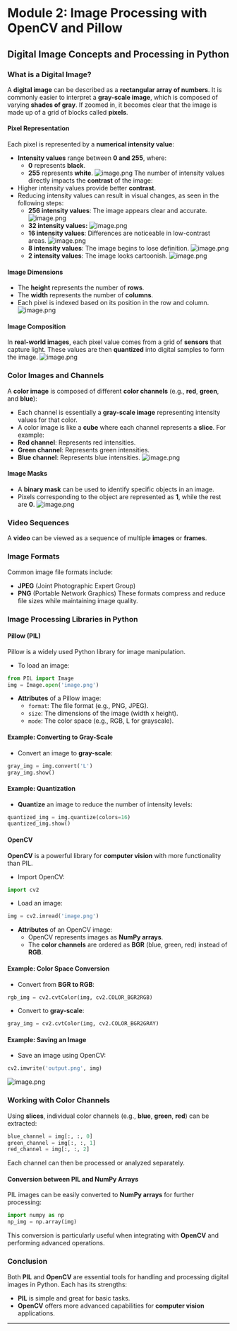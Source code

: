 

# Module 2: Image Processing with OpenCV and Pillow
## Digital Image Concepts and Processing in Python
### What is a Digital Image?
A **digital image** can be described as a **rectangular array of numbers**. It is commonly easier to interpret a **gray-scale image**, which is composed of varying **shades of gray**. If zoomed in, it becomes clear that the image is made up of a grid of blocks called **pixels**.
#### Pixel Representation
Each pixel is represented by a **numerical intensity value**:
- **Intensity values** range between **0 and 255**, where:
	- **0** represents **black**.
	- **255** represents **white**.
![image.png](https://prod-files-secure.s3.us-west-2.amazonaws.com/03e82b26-cccb-4906-bb56-adabcbdc0655/fa1bb4aa-313a-44c2-a7b3-7fa4a8432b08/image.png?X-Amz-Algorithm=AWS4-HMAC-SHA256&X-Amz-Content-Sha256=UNSIGNED-PAYLOAD&X-Amz-Credential=ASIAZI2LB4666HFZ6WYR%2F20250204%2Fus-west-2%2Fs3%2Faws4_request&X-Amz-Date=20250204T041720Z&X-Amz-Expires=3600&X-Amz-Security-Token=IQoJb3JpZ2luX2VjEAwaCXVzLXdlc3QtMiJHMEUCIEx8XziZRQCZ500MXk7C0cZZp8UxmxbxE%2BPhpikj7X1cAiEAskYepsmBemgb3Lg0M5CQOgMQKCVziUXQcbR%2B5WnFT8Iq%2FwMIJRAAGgw2Mzc0MjMxODM4MDUiDMjErdexK1y1JwUu4CrcAyc4%2FzLjfzthuar9XN3rvSo1el7btHNdUfkZeHIr%2BMpIpwqhxQeihOSaWTQnk6eLlfYaxbzY0gzoGm1qFWexCni81ZXdAoT9rjJRsjuSis96PqCeclGREXcBOFCEVdaL0UISYJ%2FN9WFkQfM3%2Fl1%2Fr%2FrqSx%2FsaPc9ddz8ItG%2FaiLqX6NGmdqtMOxf%2F6KJdwxC1%2B1bvpauezZb2PKjr1%2B%2BHEDx10reLeAuie82RA4krE%2FdzOCb1xjUEt7VpxjzI%2FxXrsOKiFHIkKCdexCW1PnUTiUneci2Ep9N4ed5wVyiw4TWpnzhz0lfxElG7f0sgdoTSqA6ZEB93ZYmN4hnocRjcJxbAErreasYMz%2F8t%2FEQ1hrDt%2BzAnuzz1VpCi%2B6vppjMrcZln7keCHz6oiBEPy1jlJsPfLKjtC1LCP3%2Fnq5%2BwJyTnGqJ8wUAL%2Ff9UrjrV%2BVsbZuOvupJw6cGwq2Nk4sjdIbPA5Wpd18JhVEvWPWKBEjuxriy6rGrf7HBA4toqtcRAaTnyTH1PcIIrLJbaQdxC8pgVNYrCQKIdHQORxhyEB%2FHWE0ccU6fRA7Pe6o%2FR0qCUhchucgJj26shFCL0%2F5MLWi8MOufNJyttTxKRnOa2JnCj7C5seKQVq%2FYqNDnMMihhr0GOqUBc7ydPvgGG%2FksU92U%2BCn%2B91tF0wDKF3L2nsfvtnbarxwS90b4bw76avtu9742g%2F7sa1%2FTG14dgilvyuhANIqbXOLURx6BG9fgMlBwQ7S7vEj9VLKFLSCiv9njmY1VAEPSZwP%2FtjaafopJESUVSYLhgCUMgfTKirCjTA0YmB4AN2WNX1J1SNle%2Bkc5TDMo7gmOvSrBBirN5fMKif8ZE2zPBpCsIoDh&X-Amz-Signature=afd855ce5a5270ca1cce9d7924f3da731b46cd0f85fee8cf044f050ddf28bba4&X-Amz-SignedHeaders=host&x-id=GetObject)
The number of intensity values directly impacts the **contrast** of the image:
- Higher intensity values provide better **contrast**.
- Reducing intensity values can result in visual changes, as seen in the following steps:
	- **256 intensity values**: The image appears clear and accurate.
![image.png](https://prod-files-secure.s3.us-west-2.amazonaws.com/03e82b26-cccb-4906-bb56-adabcbdc0655/0de7dfb4-99dc-4b87-8932-5165b3c3b775/image.png?X-Amz-Algorithm=AWS4-HMAC-SHA256&X-Amz-Content-Sha256=UNSIGNED-PAYLOAD&X-Amz-Credential=ASIAZI2LB4667KVTPBH4%2F20250204%2Fus-west-2%2Fs3%2Faws4_request&X-Amz-Date=20250204T041721Z&X-Amz-Expires=3600&X-Amz-Security-Token=IQoJb3JpZ2luX2VjEAwaCXVzLXdlc3QtMiJHMEUCID8m9KlY%2FoyrI032bn91aRPd5z1NBSH9J%2B6i0D0hzI%2BVAiEA9Te2DSQCX04F71yDjvJSnJxZly9uNV0iqeCoufJD5%2FIq%2FwMIJRAAGgw2Mzc0MjMxODM4MDUiDBYi4%2BmXev3WJrIPnyrcAx2ALAXZCd5e%2BNo9fw8i2oQ6hC%2FgxBr97p0OkN2cwVIcP8HYxzXIJRT%2BDaNSWemD2Tvc0NyBLBJa%2FhQjio%2BGcTGpNiCcDVEtpAwuYsxNjuTmqHjnOF5ALTbnOFdWqg7%2B0%2B6aqSqE%2BjtZnV%2BvUjYkV1Ci9ZtoXPY%2BZo1IUCEHz%2Be0gF25WVMidKJXZ3dsOZaj3tsFrK3UA2VhbuDcGTj%2BiAAC%2BF8o5ohQorZ6l%2BS6OhSJzPgmyUwOogRP9c%2Fxw%2BgmTuHxwYhS2lHM2GO7H6UEpcjOt9Yyo9H23JsepGzKL1kEy2B6c1GSkyLJ0FN%2BrTQR5dBcF03uo7poNdmO1BdbxlGILWijchwpBYYlBw0XgbgCMbGLKTTORonfvJMpC6kCELuBwVjeKxoxTSNefmX5uTKqEY2pGdY0eh7O3ClpielnpNSKJxsYlowq2lx2yoH0cPeeD%2FmcgiCxpkMdaaWFGekGrb4TVqOBN7uWQbDg3nrxyZRu5RYtEt99lKIa%2BUpIq7FjDcsC6IuRMzIrJF1P%2FlwKCDqmIw5AZtIzmIluIEvfQAIG9vspZHosjlZZcM5Dop2z5eWhrXT%2FuzBJAS%2BvcZmeQH6Sz7vAA%2BUZktte1XY9C18s%2FqukzIhjFz1LMPChhr0GOqUBtaSpzBP9OBr3rwfALdpUjeceogujD5vZFclmX87xUsQ8VN9tXCX1dyC5zC5z5UWJc6pLNxDVr%2FC041fOy1eLG3xAD54UpYhhu2Z7%2FenZR8r7UvOTTmVnnwX7yjLoDzEX91XORQsGW%2B7BZ5UDU3CLhObCEIHMjXzzE0mCdrVK9H%2FLvH82IXn5eNQu04iUfK2u8Ah422wr0mumheku8S8CEgwt6D8%2B&X-Amz-Signature=536c1714d8c78111c8d8d5de5ab3189f8315ae85cc784b9d6bc64172fcc505e4&X-Amz-SignedHeaders=host&x-id=GetObject)
	- **32 intensity values:**
![image.png](https://prod-files-secure.s3.us-west-2.amazonaws.com/03e82b26-cccb-4906-bb56-adabcbdc0655/7eb81f08-b190-4c5a-ba2b-2a498a15b2c4/image.png?X-Amz-Algorithm=AWS4-HMAC-SHA256&X-Amz-Content-Sha256=UNSIGNED-PAYLOAD&X-Amz-Credential=ASIAZI2LB4667KVTPBH4%2F20250204%2Fus-west-2%2Fs3%2Faws4_request&X-Amz-Date=20250204T041721Z&X-Amz-Expires=3600&X-Amz-Security-Token=IQoJb3JpZ2luX2VjEAwaCXVzLXdlc3QtMiJHMEUCID8m9KlY%2FoyrI032bn91aRPd5z1NBSH9J%2B6i0D0hzI%2BVAiEA9Te2DSQCX04F71yDjvJSnJxZly9uNV0iqeCoufJD5%2FIq%2FwMIJRAAGgw2Mzc0MjMxODM4MDUiDBYi4%2BmXev3WJrIPnyrcAx2ALAXZCd5e%2BNo9fw8i2oQ6hC%2FgxBr97p0OkN2cwVIcP8HYxzXIJRT%2BDaNSWemD2Tvc0NyBLBJa%2FhQjio%2BGcTGpNiCcDVEtpAwuYsxNjuTmqHjnOF5ALTbnOFdWqg7%2B0%2B6aqSqE%2BjtZnV%2BvUjYkV1Ci9ZtoXPY%2BZo1IUCEHz%2Be0gF25WVMidKJXZ3dsOZaj3tsFrK3UA2VhbuDcGTj%2BiAAC%2BF8o5ohQorZ6l%2BS6OhSJzPgmyUwOogRP9c%2Fxw%2BgmTuHxwYhS2lHM2GO7H6UEpcjOt9Yyo9H23JsepGzKL1kEy2B6c1GSkyLJ0FN%2BrTQR5dBcF03uo7poNdmO1BdbxlGILWijchwpBYYlBw0XgbgCMbGLKTTORonfvJMpC6kCELuBwVjeKxoxTSNefmX5uTKqEY2pGdY0eh7O3ClpielnpNSKJxsYlowq2lx2yoH0cPeeD%2FmcgiCxpkMdaaWFGekGrb4TVqOBN7uWQbDg3nrxyZRu5RYtEt99lKIa%2BUpIq7FjDcsC6IuRMzIrJF1P%2FlwKCDqmIw5AZtIzmIluIEvfQAIG9vspZHosjlZZcM5Dop2z5eWhrXT%2FuzBJAS%2BvcZmeQH6Sz7vAA%2BUZktte1XY9C18s%2FqukzIhjFz1LMPChhr0GOqUBtaSpzBP9OBr3rwfALdpUjeceogujD5vZFclmX87xUsQ8VN9tXCX1dyC5zC5z5UWJc6pLNxDVr%2FC041fOy1eLG3xAD54UpYhhu2Z7%2FenZR8r7UvOTTmVnnwX7yjLoDzEX91XORQsGW%2B7BZ5UDU3CLhObCEIHMjXzzE0mCdrVK9H%2FLvH82IXn5eNQu04iUfK2u8Ah422wr0mumheku8S8CEgwt6D8%2B&X-Amz-Signature=88324a1e1983fa22bda027cf5a891d3f081b286b33b21e0cbdced638a79718ff&X-Amz-SignedHeaders=host&x-id=GetObject)
	- **16 intensity values**: Differences are noticeable in low-contrast areas.
![image.png](https://prod-files-secure.s3.us-west-2.amazonaws.com/03e82b26-cccb-4906-bb56-adabcbdc0655/6bf56d44-9a14-4b7b-98c2-1f00b8630f0c/image.png?X-Amz-Algorithm=AWS4-HMAC-SHA256&X-Amz-Content-Sha256=UNSIGNED-PAYLOAD&X-Amz-Credential=ASIAZI2LB4667KVTPBH4%2F20250204%2Fus-west-2%2Fs3%2Faws4_request&X-Amz-Date=20250204T041721Z&X-Amz-Expires=3600&X-Amz-Security-Token=IQoJb3JpZ2luX2VjEAwaCXVzLXdlc3QtMiJHMEUCID8m9KlY%2FoyrI032bn91aRPd5z1NBSH9J%2B6i0D0hzI%2BVAiEA9Te2DSQCX04F71yDjvJSnJxZly9uNV0iqeCoufJD5%2FIq%2FwMIJRAAGgw2Mzc0MjMxODM4MDUiDBYi4%2BmXev3WJrIPnyrcAx2ALAXZCd5e%2BNo9fw8i2oQ6hC%2FgxBr97p0OkN2cwVIcP8HYxzXIJRT%2BDaNSWemD2Tvc0NyBLBJa%2FhQjio%2BGcTGpNiCcDVEtpAwuYsxNjuTmqHjnOF5ALTbnOFdWqg7%2B0%2B6aqSqE%2BjtZnV%2BvUjYkV1Ci9ZtoXPY%2BZo1IUCEHz%2Be0gF25WVMidKJXZ3dsOZaj3tsFrK3UA2VhbuDcGTj%2BiAAC%2BF8o5ohQorZ6l%2BS6OhSJzPgmyUwOogRP9c%2Fxw%2BgmTuHxwYhS2lHM2GO7H6UEpcjOt9Yyo9H23JsepGzKL1kEy2B6c1GSkyLJ0FN%2BrTQR5dBcF03uo7poNdmO1BdbxlGILWijchwpBYYlBw0XgbgCMbGLKTTORonfvJMpC6kCELuBwVjeKxoxTSNefmX5uTKqEY2pGdY0eh7O3ClpielnpNSKJxsYlowq2lx2yoH0cPeeD%2FmcgiCxpkMdaaWFGekGrb4TVqOBN7uWQbDg3nrxyZRu5RYtEt99lKIa%2BUpIq7FjDcsC6IuRMzIrJF1P%2FlwKCDqmIw5AZtIzmIluIEvfQAIG9vspZHosjlZZcM5Dop2z5eWhrXT%2FuzBJAS%2BvcZmeQH6Sz7vAA%2BUZktte1XY9C18s%2FqukzIhjFz1LMPChhr0GOqUBtaSpzBP9OBr3rwfALdpUjeceogujD5vZFclmX87xUsQ8VN9tXCX1dyC5zC5z5UWJc6pLNxDVr%2FC041fOy1eLG3xAD54UpYhhu2Z7%2FenZR8r7UvOTTmVnnwX7yjLoDzEX91XORQsGW%2B7BZ5UDU3CLhObCEIHMjXzzE0mCdrVK9H%2FLvH82IXn5eNQu04iUfK2u8Ah422wr0mumheku8S8CEgwt6D8%2B&X-Amz-Signature=be3b19d7d03792e14897c9bfc43ea4f157a850811a014a66a31f30390c529fbb&X-Amz-SignedHeaders=host&x-id=GetObject)
	- **8 intensity values**: The image begins to lose definition.
![image.png](https://prod-files-secure.s3.us-west-2.amazonaws.com/03e82b26-cccb-4906-bb56-adabcbdc0655/cca05878-ca1a-43e0-8bec-1d146756f9ae/image.png?X-Amz-Algorithm=AWS4-HMAC-SHA256&X-Amz-Content-Sha256=UNSIGNED-PAYLOAD&X-Amz-Credential=ASIAZI2LB4667KVTPBH4%2F20250204%2Fus-west-2%2Fs3%2Faws4_request&X-Amz-Date=20250204T041720Z&X-Amz-Expires=3600&X-Amz-Security-Token=IQoJb3JpZ2luX2VjEAwaCXVzLXdlc3QtMiJHMEUCID8m9KlY%2FoyrI032bn91aRPd5z1NBSH9J%2B6i0D0hzI%2BVAiEA9Te2DSQCX04F71yDjvJSnJxZly9uNV0iqeCoufJD5%2FIq%2FwMIJRAAGgw2Mzc0MjMxODM4MDUiDBYi4%2BmXev3WJrIPnyrcAx2ALAXZCd5e%2BNo9fw8i2oQ6hC%2FgxBr97p0OkN2cwVIcP8HYxzXIJRT%2BDaNSWemD2Tvc0NyBLBJa%2FhQjio%2BGcTGpNiCcDVEtpAwuYsxNjuTmqHjnOF5ALTbnOFdWqg7%2B0%2B6aqSqE%2BjtZnV%2BvUjYkV1Ci9ZtoXPY%2BZo1IUCEHz%2Be0gF25WVMidKJXZ3dsOZaj3tsFrK3UA2VhbuDcGTj%2BiAAC%2BF8o5ohQorZ6l%2BS6OhSJzPgmyUwOogRP9c%2Fxw%2BgmTuHxwYhS2lHM2GO7H6UEpcjOt9Yyo9H23JsepGzKL1kEy2B6c1GSkyLJ0FN%2BrTQR5dBcF03uo7poNdmO1BdbxlGILWijchwpBYYlBw0XgbgCMbGLKTTORonfvJMpC6kCELuBwVjeKxoxTSNefmX5uTKqEY2pGdY0eh7O3ClpielnpNSKJxsYlowq2lx2yoH0cPeeD%2FmcgiCxpkMdaaWFGekGrb4TVqOBN7uWQbDg3nrxyZRu5RYtEt99lKIa%2BUpIq7FjDcsC6IuRMzIrJF1P%2FlwKCDqmIw5AZtIzmIluIEvfQAIG9vspZHosjlZZcM5Dop2z5eWhrXT%2FuzBJAS%2BvcZmeQH6Sz7vAA%2BUZktte1XY9C18s%2FqukzIhjFz1LMPChhr0GOqUBtaSpzBP9OBr3rwfALdpUjeceogujD5vZFclmX87xUsQ8VN9tXCX1dyC5zC5z5UWJc6pLNxDVr%2FC041fOy1eLG3xAD54UpYhhu2Z7%2FenZR8r7UvOTTmVnnwX7yjLoDzEX91XORQsGW%2B7BZ5UDU3CLhObCEIHMjXzzE0mCdrVK9H%2FLvH82IXn5eNQu04iUfK2u8Ah422wr0mumheku8S8CEgwt6D8%2B&X-Amz-Signature=08ec77aa24b6372fc5adcbc76b788cb3e0f13716979ba2ea1b6d8ad94f733155&X-Amz-SignedHeaders=host&x-id=GetObject)
	- **2 intensity values**: The image looks cartoonish.
![image.png](https://prod-files-secure.s3.us-west-2.amazonaws.com/03e82b26-cccb-4906-bb56-adabcbdc0655/12da64d7-6b97-44e0-bc2c-52b9c47ce212/image.png?X-Amz-Algorithm=AWS4-HMAC-SHA256&X-Amz-Content-Sha256=UNSIGNED-PAYLOAD&X-Amz-Credential=ASIAZI2LB4667KVTPBH4%2F20250204%2Fus-west-2%2Fs3%2Faws4_request&X-Amz-Date=20250204T041721Z&X-Amz-Expires=3600&X-Amz-Security-Token=IQoJb3JpZ2luX2VjEAwaCXVzLXdlc3QtMiJHMEUCID8m9KlY%2FoyrI032bn91aRPd5z1NBSH9J%2B6i0D0hzI%2BVAiEA9Te2DSQCX04F71yDjvJSnJxZly9uNV0iqeCoufJD5%2FIq%2FwMIJRAAGgw2Mzc0MjMxODM4MDUiDBYi4%2BmXev3WJrIPnyrcAx2ALAXZCd5e%2BNo9fw8i2oQ6hC%2FgxBr97p0OkN2cwVIcP8HYxzXIJRT%2BDaNSWemD2Tvc0NyBLBJa%2FhQjio%2BGcTGpNiCcDVEtpAwuYsxNjuTmqHjnOF5ALTbnOFdWqg7%2B0%2B6aqSqE%2BjtZnV%2BvUjYkV1Ci9ZtoXPY%2BZo1IUCEHz%2Be0gF25WVMidKJXZ3dsOZaj3tsFrK3UA2VhbuDcGTj%2BiAAC%2BF8o5ohQorZ6l%2BS6OhSJzPgmyUwOogRP9c%2Fxw%2BgmTuHxwYhS2lHM2GO7H6UEpcjOt9Yyo9H23JsepGzKL1kEy2B6c1GSkyLJ0FN%2BrTQR5dBcF03uo7poNdmO1BdbxlGILWijchwpBYYlBw0XgbgCMbGLKTTORonfvJMpC6kCELuBwVjeKxoxTSNefmX5uTKqEY2pGdY0eh7O3ClpielnpNSKJxsYlowq2lx2yoH0cPeeD%2FmcgiCxpkMdaaWFGekGrb4TVqOBN7uWQbDg3nrxyZRu5RYtEt99lKIa%2BUpIq7FjDcsC6IuRMzIrJF1P%2FlwKCDqmIw5AZtIzmIluIEvfQAIG9vspZHosjlZZcM5Dop2z5eWhrXT%2FuzBJAS%2BvcZmeQH6Sz7vAA%2BUZktte1XY9C18s%2FqukzIhjFz1LMPChhr0GOqUBtaSpzBP9OBr3rwfALdpUjeceogujD5vZFclmX87xUsQ8VN9tXCX1dyC5zC5z5UWJc6pLNxDVr%2FC041fOy1eLG3xAD54UpYhhu2Z7%2FenZR8r7UvOTTmVnnwX7yjLoDzEX91XORQsGW%2B7BZ5UDU3CLhObCEIHMjXzzE0mCdrVK9H%2FLvH82IXn5eNQu04iUfK2u8Ah422wr0mumheku8S8CEgwt6D8%2B&X-Amz-Signature=a860f7edfd9bca619d168bdb849c51cc6307ac3f12c467b7754c775065745f67&X-Amz-SignedHeaders=host&x-id=GetObject)
#### Image Dimensions
- The **height** represents the number of **rows**.
- The **width** represents the number of **columns**.
- Each pixel is indexed based on its position in the row and column.
![image.png](https://prod-files-secure.s3.us-west-2.amazonaws.com/03e82b26-cccb-4906-bb56-adabcbdc0655/ff056335-e79e-4491-b508-30cd45b6c194/image.png?X-Amz-Algorithm=AWS4-HMAC-SHA256&X-Amz-Content-Sha256=UNSIGNED-PAYLOAD&X-Amz-Credential=ASIAZI2LB4666HFZ6WYR%2F20250204%2Fus-west-2%2Fs3%2Faws4_request&X-Amz-Date=20250204T041720Z&X-Amz-Expires=3600&X-Amz-Security-Token=IQoJb3JpZ2luX2VjEAwaCXVzLXdlc3QtMiJHMEUCIEx8XziZRQCZ500MXk7C0cZZp8UxmxbxE%2BPhpikj7X1cAiEAskYepsmBemgb3Lg0M5CQOgMQKCVziUXQcbR%2B5WnFT8Iq%2FwMIJRAAGgw2Mzc0MjMxODM4MDUiDMjErdexK1y1JwUu4CrcAyc4%2FzLjfzthuar9XN3rvSo1el7btHNdUfkZeHIr%2BMpIpwqhxQeihOSaWTQnk6eLlfYaxbzY0gzoGm1qFWexCni81ZXdAoT9rjJRsjuSis96PqCeclGREXcBOFCEVdaL0UISYJ%2FN9WFkQfM3%2Fl1%2Fr%2FrqSx%2FsaPc9ddz8ItG%2FaiLqX6NGmdqtMOxf%2F6KJdwxC1%2B1bvpauezZb2PKjr1%2B%2BHEDx10reLeAuie82RA4krE%2FdzOCb1xjUEt7VpxjzI%2FxXrsOKiFHIkKCdexCW1PnUTiUneci2Ep9N4ed5wVyiw4TWpnzhz0lfxElG7f0sgdoTSqA6ZEB93ZYmN4hnocRjcJxbAErreasYMz%2F8t%2FEQ1hrDt%2BzAnuzz1VpCi%2B6vppjMrcZln7keCHz6oiBEPy1jlJsPfLKjtC1LCP3%2Fnq5%2BwJyTnGqJ8wUAL%2Ff9UrjrV%2BVsbZuOvupJw6cGwq2Nk4sjdIbPA5Wpd18JhVEvWPWKBEjuxriy6rGrf7HBA4toqtcRAaTnyTH1PcIIrLJbaQdxC8pgVNYrCQKIdHQORxhyEB%2FHWE0ccU6fRA7Pe6o%2FR0qCUhchucgJj26shFCL0%2F5MLWi8MOufNJyttTxKRnOa2JnCj7C5seKQVq%2FYqNDnMMihhr0GOqUBc7ydPvgGG%2FksU92U%2BCn%2B91tF0wDKF3L2nsfvtnbarxwS90b4bw76avtu9742g%2F7sa1%2FTG14dgilvyuhANIqbXOLURx6BG9fgMlBwQ7S7vEj9VLKFLSCiv9njmY1VAEPSZwP%2FtjaafopJESUVSYLhgCUMgfTKirCjTA0YmB4AN2WNX1J1SNle%2Bkc5TDMo7gmOvSrBBirN5fMKif8ZE2zPBpCsIoDh&X-Amz-Signature=9b1162cc84bac454058698cc764f80a9cb9947548124013e798b8ac052d12e94&X-Amz-SignedHeaders=host&x-id=GetObject)
#### Image Composition
In **real-world images**, each pixel value comes from a grid of **sensors** that capture light. These values are then **quantized** into digital samples to form the image.
![image.png](https://prod-files-secure.s3.us-west-2.amazonaws.com/03e82b26-cccb-4906-bb56-adabcbdc0655/0c721ea0-409b-4d32-b630-a00d6f170d18/image.png?X-Amz-Algorithm=AWS4-HMAC-SHA256&X-Amz-Content-Sha256=UNSIGNED-PAYLOAD&X-Amz-Credential=ASIAZI2LB4666HFZ6WYR%2F20250204%2Fus-west-2%2Fs3%2Faws4_request&X-Amz-Date=20250204T041720Z&X-Amz-Expires=3600&X-Amz-Security-Token=IQoJb3JpZ2luX2VjEAwaCXVzLXdlc3QtMiJHMEUCIEx8XziZRQCZ500MXk7C0cZZp8UxmxbxE%2BPhpikj7X1cAiEAskYepsmBemgb3Lg0M5CQOgMQKCVziUXQcbR%2B5WnFT8Iq%2FwMIJRAAGgw2Mzc0MjMxODM4MDUiDMjErdexK1y1JwUu4CrcAyc4%2FzLjfzthuar9XN3rvSo1el7btHNdUfkZeHIr%2BMpIpwqhxQeihOSaWTQnk6eLlfYaxbzY0gzoGm1qFWexCni81ZXdAoT9rjJRsjuSis96PqCeclGREXcBOFCEVdaL0UISYJ%2FN9WFkQfM3%2Fl1%2Fr%2FrqSx%2FsaPc9ddz8ItG%2FaiLqX6NGmdqtMOxf%2F6KJdwxC1%2B1bvpauezZb2PKjr1%2B%2BHEDx10reLeAuie82RA4krE%2FdzOCb1xjUEt7VpxjzI%2FxXrsOKiFHIkKCdexCW1PnUTiUneci2Ep9N4ed5wVyiw4TWpnzhz0lfxElG7f0sgdoTSqA6ZEB93ZYmN4hnocRjcJxbAErreasYMz%2F8t%2FEQ1hrDt%2BzAnuzz1VpCi%2B6vppjMrcZln7keCHz6oiBEPy1jlJsPfLKjtC1LCP3%2Fnq5%2BwJyTnGqJ8wUAL%2Ff9UrjrV%2BVsbZuOvupJw6cGwq2Nk4sjdIbPA5Wpd18JhVEvWPWKBEjuxriy6rGrf7HBA4toqtcRAaTnyTH1PcIIrLJbaQdxC8pgVNYrCQKIdHQORxhyEB%2FHWE0ccU6fRA7Pe6o%2FR0qCUhchucgJj26shFCL0%2F5MLWi8MOufNJyttTxKRnOa2JnCj7C5seKQVq%2FYqNDnMMihhr0GOqUBc7ydPvgGG%2FksU92U%2BCn%2B91tF0wDKF3L2nsfvtnbarxwS90b4bw76avtu9742g%2F7sa1%2FTG14dgilvyuhANIqbXOLURx6BG9fgMlBwQ7S7vEj9VLKFLSCiv9njmY1VAEPSZwP%2FtjaafopJESUVSYLhgCUMgfTKirCjTA0YmB4AN2WNX1J1SNle%2Bkc5TDMo7gmOvSrBBirN5fMKif8ZE2zPBpCsIoDh&X-Amz-Signature=dc078e4a7b5025fdef7944e73437e006481fcbe79e1ea8eccdf322f5cb6b62dc&X-Amz-SignedHeaders=host&x-id=GetObject)
### Color Images and Channels
A **color image** is composed of different **color channels** (e.g., **red**, **green**, and **blue**):
- Each channel is essentially a **gray-scale image** representing intensity values for that color.
- A color image is like a **cube** where each channel represents a **slice**.
For example:
- **Red channel**: Represents red intensities.
- **Green channel**: Represents green intensities.
- **Blue channel**: Represents blue intensities.
![image.png](https://prod-files-secure.s3.us-west-2.amazonaws.com/03e82b26-cccb-4906-bb56-adabcbdc0655/c0cc17c9-842f-413f-82e8-f3f44278cf74/image.png?X-Amz-Algorithm=AWS4-HMAC-SHA256&X-Amz-Content-Sha256=UNSIGNED-PAYLOAD&X-Amz-Credential=ASIAZI2LB4666HFZ6WYR%2F20250204%2Fus-west-2%2Fs3%2Faws4_request&X-Amz-Date=20250204T041720Z&X-Amz-Expires=3600&X-Amz-Security-Token=IQoJb3JpZ2luX2VjEAwaCXVzLXdlc3QtMiJHMEUCIEx8XziZRQCZ500MXk7C0cZZp8UxmxbxE%2BPhpikj7X1cAiEAskYepsmBemgb3Lg0M5CQOgMQKCVziUXQcbR%2B5WnFT8Iq%2FwMIJRAAGgw2Mzc0MjMxODM4MDUiDMjErdexK1y1JwUu4CrcAyc4%2FzLjfzthuar9XN3rvSo1el7btHNdUfkZeHIr%2BMpIpwqhxQeihOSaWTQnk6eLlfYaxbzY0gzoGm1qFWexCni81ZXdAoT9rjJRsjuSis96PqCeclGREXcBOFCEVdaL0UISYJ%2FN9WFkQfM3%2Fl1%2Fr%2FrqSx%2FsaPc9ddz8ItG%2FaiLqX6NGmdqtMOxf%2F6KJdwxC1%2B1bvpauezZb2PKjr1%2B%2BHEDx10reLeAuie82RA4krE%2FdzOCb1xjUEt7VpxjzI%2FxXrsOKiFHIkKCdexCW1PnUTiUneci2Ep9N4ed5wVyiw4TWpnzhz0lfxElG7f0sgdoTSqA6ZEB93ZYmN4hnocRjcJxbAErreasYMz%2F8t%2FEQ1hrDt%2BzAnuzz1VpCi%2B6vppjMrcZln7keCHz6oiBEPy1jlJsPfLKjtC1LCP3%2Fnq5%2BwJyTnGqJ8wUAL%2Ff9UrjrV%2BVsbZuOvupJw6cGwq2Nk4sjdIbPA5Wpd18JhVEvWPWKBEjuxriy6rGrf7HBA4toqtcRAaTnyTH1PcIIrLJbaQdxC8pgVNYrCQKIdHQORxhyEB%2FHWE0ccU6fRA7Pe6o%2FR0qCUhchucgJj26shFCL0%2F5MLWi8MOufNJyttTxKRnOa2JnCj7C5seKQVq%2FYqNDnMMihhr0GOqUBc7ydPvgGG%2FksU92U%2BCn%2B91tF0wDKF3L2nsfvtnbarxwS90b4bw76avtu9742g%2F7sa1%2FTG14dgilvyuhANIqbXOLURx6BG9fgMlBwQ7S7vEj9VLKFLSCiv9njmY1VAEPSZwP%2FtjaafopJESUVSYLhgCUMgfTKirCjTA0YmB4AN2WNX1J1SNle%2Bkc5TDMo7gmOvSrBBirN5fMKif8ZE2zPBpCsIoDh&X-Amz-Signature=eb074343bc2b215f7dc2a29df51cc1075acdd4de47e6bf4022cd6e73b139ca90&X-Amz-SignedHeaders=host&x-id=GetObject)
#### Image Masks
- A **binary mask** can be used to identify specific objects in an image.
- Pixels corresponding to the object are represented as **1**, while the rest are **0**.
![image.png](https://prod-files-secure.s3.us-west-2.amazonaws.com/03e82b26-cccb-4906-bb56-adabcbdc0655/667eab4d-d19d-4618-81d0-663b6beb002c/image.png?X-Amz-Algorithm=AWS4-HMAC-SHA256&X-Amz-Content-Sha256=UNSIGNED-PAYLOAD&X-Amz-Credential=ASIAZI2LB4666HFZ6WYR%2F20250204%2Fus-west-2%2Fs3%2Faws4_request&X-Amz-Date=20250204T041720Z&X-Amz-Expires=3600&X-Amz-Security-Token=IQoJb3JpZ2luX2VjEAwaCXVzLXdlc3QtMiJHMEUCIEx8XziZRQCZ500MXk7C0cZZp8UxmxbxE%2BPhpikj7X1cAiEAskYepsmBemgb3Lg0M5CQOgMQKCVziUXQcbR%2B5WnFT8Iq%2FwMIJRAAGgw2Mzc0MjMxODM4MDUiDMjErdexK1y1JwUu4CrcAyc4%2FzLjfzthuar9XN3rvSo1el7btHNdUfkZeHIr%2BMpIpwqhxQeihOSaWTQnk6eLlfYaxbzY0gzoGm1qFWexCni81ZXdAoT9rjJRsjuSis96PqCeclGREXcBOFCEVdaL0UISYJ%2FN9WFkQfM3%2Fl1%2Fr%2FrqSx%2FsaPc9ddz8ItG%2FaiLqX6NGmdqtMOxf%2F6KJdwxC1%2B1bvpauezZb2PKjr1%2B%2BHEDx10reLeAuie82RA4krE%2FdzOCb1xjUEt7VpxjzI%2FxXrsOKiFHIkKCdexCW1PnUTiUneci2Ep9N4ed5wVyiw4TWpnzhz0lfxElG7f0sgdoTSqA6ZEB93ZYmN4hnocRjcJxbAErreasYMz%2F8t%2FEQ1hrDt%2BzAnuzz1VpCi%2B6vppjMrcZln7keCHz6oiBEPy1jlJsPfLKjtC1LCP3%2Fnq5%2BwJyTnGqJ8wUAL%2Ff9UrjrV%2BVsbZuOvupJw6cGwq2Nk4sjdIbPA5Wpd18JhVEvWPWKBEjuxriy6rGrf7HBA4toqtcRAaTnyTH1PcIIrLJbaQdxC8pgVNYrCQKIdHQORxhyEB%2FHWE0ccU6fRA7Pe6o%2FR0qCUhchucgJj26shFCL0%2F5MLWi8MOufNJyttTxKRnOa2JnCj7C5seKQVq%2FYqNDnMMihhr0GOqUBc7ydPvgGG%2FksU92U%2BCn%2B91tF0wDKF3L2nsfvtnbarxwS90b4bw76avtu9742g%2F7sa1%2FTG14dgilvyuhANIqbXOLURx6BG9fgMlBwQ7S7vEj9VLKFLSCiv9njmY1VAEPSZwP%2FtjaafopJESUVSYLhgCUMgfTKirCjTA0YmB4AN2WNX1J1SNle%2Bkc5TDMo7gmOvSrBBirN5fMKif8ZE2zPBpCsIoDh&X-Amz-Signature=c6ff9d2aeadc914e3f0fb5cdacf23e409dcd15e2455d3f9912ccf9d002eb319d&X-Amz-SignedHeaders=host&x-id=GetObject)
### Video Sequences
A **video** can be viewed as a sequence of multiple **images** or **frames**.
### Image Formats
Common image file formats include:
- **JPEG** (Joint Photographic Expert Group)
- **PNG** (Portable Network Graphics)
These formats compress and reduce file sizes while maintaining image quality.
### Image Processing Libraries in Python
#### Pillow (PIL)
Pillow is a widely used Python library for image manipulation.
- To load an image:
```python
from PIL import Image
img = Image.open('image.png')
```
- **Attributes** of a Pillow image:
	- `format`: The file format (e.g., PNG, JPEG).
	- `size`: The dimensions of the image (width x height).
	- `mode`: The color space (e.g., RGB, L for grayscale).
#### Example: Converting to Gray-Scale
- Convert an image to **gray-scale**:
```python
gray_img = img.convert('L')
gray_img.show()
```
#### Example: Quantization
- **Quantize** an image to reduce the number of intensity levels:
```python
quantized_img = img.quantize(colors=16)
quantized_img.show()
```
#### OpenCV
**OpenCV** is a powerful library for **computer vision** with more functionality than PIL.
- Import OpenCV:
```python
import cv2
```
- Load an image:
```python
img = cv2.imread('image.png')
```
- **Attributes** of an OpenCV image:
	- OpenCV represents images as **NumPy arrays**.
	- The **color channels** are ordered as **BGR** (blue, green, red) instead of **RGB**.
#### Example: Color Space Conversion
- Convert from **BGR to RGB**:
```python
rgb_img = cv2.cvtColor(img, cv2.COLOR_BGR2RGB)
```
- Convert to **gray-scale**:
```python
gray_img = cv2.cvtColor(img, cv2.COLOR_BGR2GRAY)
```
#### Example: Saving an Image
- Save an image using OpenCV:
```python
cv2.imwrite('output.png', img)
```
![image.png](https://prod-files-secure.s3.us-west-2.amazonaws.com/03e82b26-cccb-4906-bb56-adabcbdc0655/25fcc977-54ea-484c-997e-9b6bd016f347/image.png?X-Amz-Algorithm=AWS4-HMAC-SHA256&X-Amz-Content-Sha256=UNSIGNED-PAYLOAD&X-Amz-Credential=ASIAZI2LB4666HFZ6WYR%2F20250204%2Fus-west-2%2Fs3%2Faws4_request&X-Amz-Date=20250204T041720Z&X-Amz-Expires=3600&X-Amz-Security-Token=IQoJb3JpZ2luX2VjEAwaCXVzLXdlc3QtMiJHMEUCIEx8XziZRQCZ500MXk7C0cZZp8UxmxbxE%2BPhpikj7X1cAiEAskYepsmBemgb3Lg0M5CQOgMQKCVziUXQcbR%2B5WnFT8Iq%2FwMIJRAAGgw2Mzc0MjMxODM4MDUiDMjErdexK1y1JwUu4CrcAyc4%2FzLjfzthuar9XN3rvSo1el7btHNdUfkZeHIr%2BMpIpwqhxQeihOSaWTQnk6eLlfYaxbzY0gzoGm1qFWexCni81ZXdAoT9rjJRsjuSis96PqCeclGREXcBOFCEVdaL0UISYJ%2FN9WFkQfM3%2Fl1%2Fr%2FrqSx%2FsaPc9ddz8ItG%2FaiLqX6NGmdqtMOxf%2F6KJdwxC1%2B1bvpauezZb2PKjr1%2B%2BHEDx10reLeAuie82RA4krE%2FdzOCb1xjUEt7VpxjzI%2FxXrsOKiFHIkKCdexCW1PnUTiUneci2Ep9N4ed5wVyiw4TWpnzhz0lfxElG7f0sgdoTSqA6ZEB93ZYmN4hnocRjcJxbAErreasYMz%2F8t%2FEQ1hrDt%2BzAnuzz1VpCi%2B6vppjMrcZln7keCHz6oiBEPy1jlJsPfLKjtC1LCP3%2Fnq5%2BwJyTnGqJ8wUAL%2Ff9UrjrV%2BVsbZuOvupJw6cGwq2Nk4sjdIbPA5Wpd18JhVEvWPWKBEjuxriy6rGrf7HBA4toqtcRAaTnyTH1PcIIrLJbaQdxC8pgVNYrCQKIdHQORxhyEB%2FHWE0ccU6fRA7Pe6o%2FR0qCUhchucgJj26shFCL0%2F5MLWi8MOufNJyttTxKRnOa2JnCj7C5seKQVq%2FYqNDnMMihhr0GOqUBc7ydPvgGG%2FksU92U%2BCn%2B91tF0wDKF3L2nsfvtnbarxwS90b4bw76avtu9742g%2F7sa1%2FTG14dgilvyuhANIqbXOLURx6BG9fgMlBwQ7S7vEj9VLKFLSCiv9njmY1VAEPSZwP%2FtjaafopJESUVSYLhgCUMgfTKirCjTA0YmB4AN2WNX1J1SNle%2Bkc5TDMo7gmOvSrBBirN5fMKif8ZE2zPBpCsIoDh&X-Amz-Signature=6221218145503090467678ac2c4ef817b7b46a38c950458fe37c3098d1859ccf&X-Amz-SignedHeaders=host&x-id=GetObject)
### Working with Color Channels
Using **slices**, individual color channels (e.g., **blue**, **green**, **red**) can be extracted:
```python
blue_channel = img[:, :, 0]
green_channel = img[:, :, 1]
red_channel = img[:, :, 2]
```
Each channel can then be processed or analyzed separately.
#### Conversion between PIL and NumPy Arrays
PIL images can be easily converted to **NumPy arrays** for further processing:
```python
import numpy as np
np_img = np.array(img)
```
This conversion is particularly useful when integrating with **OpenCV** and performing advanced operations.
### Conclusion
Both **PIL** and **OpenCV** are essential tools for handling and processing digital images in Python. Each has its strengths:
- **PIL** is simple and great for basic tasks.
- **OpenCV** offers more advanced capabilities for **computer vision** applications.
___


